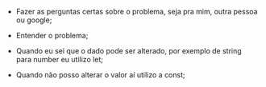 
- Fazer as perguntas certas sobre o problema, seja pra mim, outra pessoa ou google;
- Entender o problema;

- Quando eu sei que o dado pode ser alterado, por exemplo de string para number eu utilizo let;
- Quando não posso alterar o valor aí utilizo a const;